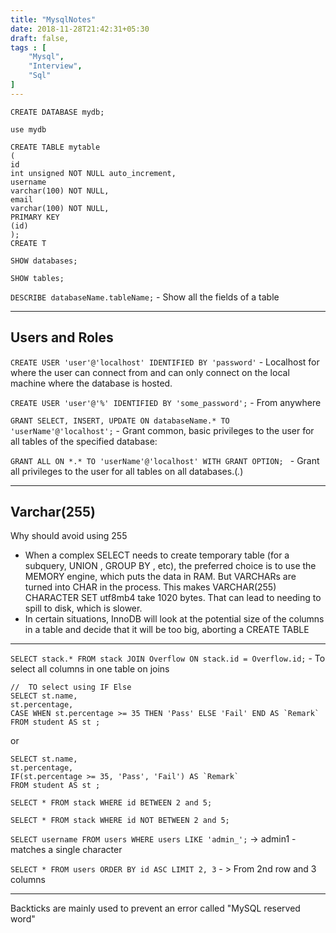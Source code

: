 ```yaml
---
title: "MysqlNotes"
date: 2018-11-28T21:42:31+05:30
draft: false,
tags : [
    "Mysql",
    "Interview",
    "Sql"
]
---
```


`CREATE DATABASE mydb;`

`use mydb`

```
CREATE TABLE mytable
(
id
int unsigned NOT NULL auto_increment,
username
varchar(100) NOT NULL,
email
varchar(100) NOT NULL,
PRIMARY KEY
(id)
);
CREATE T  
```

`SHOW databases;`

`SHOW tables;`

`DESCRIBE databaseName.tableName;` - Show all the fields of a table

----
## Users and Roles

`CREATE USER 'user'@'localhost' IDENTIFIED BY 'password'` -  Localhost for where the user can connect from and  can only connect on the local machine where the database is hosted.


`CREATE USER 'user'@'%' IDENTIFIED BY 'some_password';` - From anywhere 


`GRANT SELECT, INSERT, UPDATE ON databaseName.* TO 'userName'@'localhost';` - Grant common, basic privileges to the user for all tables of the specified database:

`GRANT ALL ON *.* TO 'userName'@'localhost' WITH GRANT OPTION; ` - Grant all privileges to the user for all tables on all databases.(*.*)

----


## Varchar(255)
Why should avoid using 255

- When a complex SELECT needs to create temporary table (for a subquery, UNION , GROUP BY , etc), the
preferred choice is to use the MEMORY engine, which puts the data in RAM. But VARCHARs are turned into CHAR
in the process. This makes VARCHAR(255) CHARACTER SET utf8mb4 take 1020 bytes. That can lead to needing
to spill to disk, which is slower.
- In certain situations, InnoDB will look at the potential size of the columns in a table and decide that it will be
too big, aborting a CREATE TABLE
---

`SELECT stack.* FROM stack JOIN Overflow ON stack.id = Overflow.id;` - To select all columns in one table on joins

```
//  TO select using IF Else
SELECT st.name,
st.percentage,
CASE WHEN st.percentage >= 35 THEN 'Pass' ELSE 'Fail' END AS `Remark`
FROM student AS st ;
```


or
```
SELECT st.name,
st.percentage,
IF(st.percentage >= 35, 'Pass', 'Fail') AS `Remark`
FROM student AS st ;
```

```
SELECT * FROM stack WHERE id BETWEEN 2 and 5;
```

```
SELECT * FROM stack WHERE id NOT BETWEEN 2 and 5;
```

`SELECT username FROM users WHERE users LIKE 'admin_';` -> admin1 - matches a single character

`SELECT * FROM users ORDER BY id ASC LIMIT 2, 3` - > From 2nd row and 3 columns

---

Backticks are mainly used to prevent an error called "MySQL reserved word"
